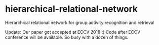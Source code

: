 # hierarchical-relational-network
Hierarchical relational network for group activity recognition and retrieval


Update: Our paper got accepted at ECCV 2018 :)
Code after ECCV conference will be available. So busy with a dozen of things.
